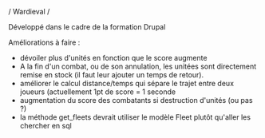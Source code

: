 / Wardieval /

Développé dans le cadre de la formation Drupal

Améliorations à faire :
- dévoiler plus d'unités en fonction que le score augmente
- A la fin d'un combat, ou de son annulation, les unitées sont directement remise en stock (il faut leur ajouter un temps de retour).
- améliorer le calcul distance/temps qui sépare le trajet entre deux joueurs (actuellement 1pt de score = 1 seconde
- augmentation du score des combatants si destruction d'unités (ou pas ?)
- la méthode get_fleets devrait utiliser le modèle Fleet plutôt qu'aller les chercher en sql